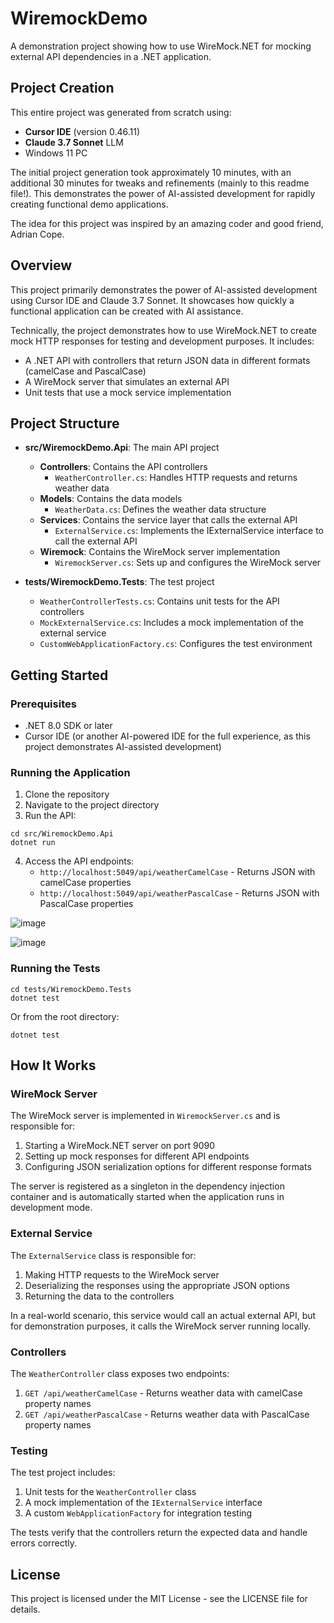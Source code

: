 # WiremockDemo

A demonstration project showing how to use WireMock.NET for mocking external API dependencies in a .NET application.

## Project Creation

This entire project was generated from scratch using:
- **Cursor IDE** (version 0.46.11)
- **Claude 3.7 Sonnet** LLM
- Windows 11 PC

The initial project generation took approximately 10 minutes, with an additional 30 minutes for tweaks and refinements (mainly to this readme file!). This demonstrates the power of AI-assisted development for rapidly creating functional demo applications.

The idea for this project was inspired by an amazing coder and good friend, Adrian Cope.

## Overview

This project primarily demonstrates the power of AI-assisted development using Cursor IDE and Claude 3.7 Sonnet. It showcases how quickly a functional application can be created with AI assistance.

Technically, the project demonstrates how to use WireMock.NET to create mock HTTP responses for testing and development purposes. It includes:

- A .NET API with controllers that return JSON data in different formats (camelCase and PascalCase)
- A WireMock server that simulates an external API
- Unit tests that use a mock service implementation

## Project Structure

- **src/WiremockDemo.Api**: The main API project
  - **Controllers**: Contains the API controllers
    - `WeatherController.cs`: Handles HTTP requests and returns weather data
  - **Models**: Contains the data models
    - `WeatherData.cs`: Defines the weather data structure
  - **Services**: Contains the service layer that calls the external API
    - `ExternalService.cs`: Implements the IExternalService interface to call the external API
  - **Wiremock**: Contains the WireMock server implementation
    - `WiremockServer.cs`: Sets up and configures the WireMock server

- **tests/WiremockDemo.Tests**: The test project
  - `WeatherControllerTests.cs`: Contains unit tests for the API controllers
  - `MockExternalService.cs`: Includes a mock implementation of the external service
  - `CustomWebApplicationFactory.cs`: Configures the test environment

## Getting Started

### Prerequisites

- .NET 8.0 SDK or later
- Cursor IDE (or another AI-powered IDE for the full experience, as this project demonstrates AI-assisted development)

### Running the Application

1. Clone the repository
2. Navigate to the project directory
3. Run the API:

```
cd src/WiremockDemo.Api
dotnet run
```

4. Access the API endpoints:
   - `http://localhost:5049/api/weatherCamelCase` - Returns JSON with camelCase properties
   - `http://localhost:5049/api/weatherPascalCase` - Returns JSON with PascalCase properties

![image](https://github.com/user-attachments/assets/f71c052a-856b-4dbd-8627-97a95fc55aa8)

![image](https://github.com/user-attachments/assets/09b86c79-4fcb-41f8-af20-7fb5912e61b1)


### Running the Tests

```
cd tests/WiremockDemo.Tests
dotnet test
```

Or from the root directory:

```
dotnet test
```

## How It Works

### WireMock Server

The WireMock server is implemented in `WiremockServer.cs` and is responsible for:

1. Starting a WireMock.NET server on port 9090
2. Setting up mock responses for different API endpoints
3. Configuring JSON serialization options for different response formats

The server is registered as a singleton in the dependency injection container and is automatically started when the application runs in development mode.

### External Service

The `ExternalService` class is responsible for:

1. Making HTTP requests to the WireMock server
2. Deserializing the responses using the appropriate JSON options
3. Returning the data to the controllers

In a real-world scenario, this service would call an actual external API, but for demonstration purposes, it calls the WireMock server running locally.

### Controllers

The `WeatherController` class exposes two endpoints:

1. `GET /api/weatherCamelCase` - Returns weather data with camelCase property names
2. `GET /api/weatherPascalCase` - Returns weather data with PascalCase property names

### Testing

The test project includes:

1. Unit tests for the `WeatherController` class
2. A mock implementation of the `IExternalService` interface
3. A custom `WebApplicationFactory` for integration testing

The tests verify that the controllers return the expected data and handle errors correctly.

## License

This project is licensed under the MIT License - see the LICENSE file for details. 

